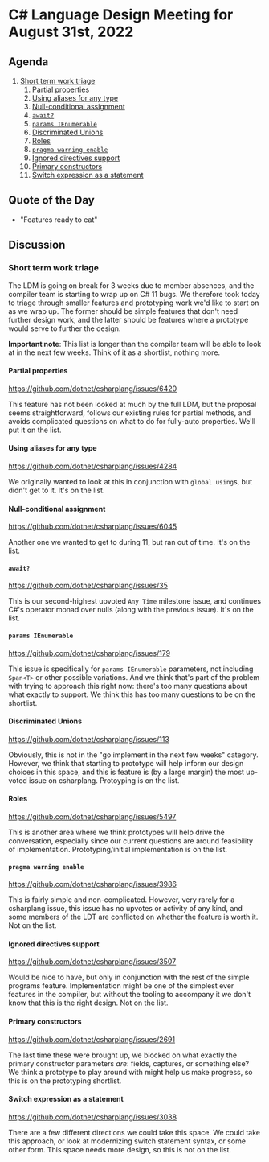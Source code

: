 # C# Language Design Meeting for August 31st, 2022

## Agenda

1. [Short term work triage](#short-term-work-triage)
    1. [Partial properties](#partial-properties)
    2. [Using aliases for any type](#using-aliases-for-any-type)
    3. [Null-conditional assignment](#null-conditional-assignment)
    4. [`await?`](#await)
    5. [`params IEnumerable`](#params-ienumerable)
    6. [Discriminated Unions](#discriminated-unions)
    7. [Roles](#roles)
    8. [`pragma warning enable`](#pragma-warning-enable)
    9. [Ignored directives support](#ignored-directives-support)
    10. [Primary constructors](#primary-constructors)
    11. [Switch expression as a statement](#switch-expression-as-a-statement)

## Quote of the Day

- "Features ready to eat"

## Discussion

### Short term work triage

The LDM is going on break for 3 weeks due to member absences, and the compiler team is starting to wrap up on C# 11 bugs. We therefore took today to triage through smaller features
and prototyping work we'd like to start on as we wrap up. The former should be simple features that don't need further design work, and the latter should be features where a prototype
would serve to further the design.

**Important note**: This list is longer than the compiler team will be able to look at in the next few weeks. Think of it as a shortlist, nothing more.

#### Partial properties

https://github.com/dotnet/csharplang/issues/6420

This feature has not been looked at much by the full LDM, but the proposal seems straightforward, follows our existing rules for partial methods, and avoids complicated questions on
what to do for fully-auto properties. We'll put it on the list.

#### Using aliases for any type

https://github.com/dotnet/csharplang/issues/4284

We originally wanted to look at this in conjunction with `global using`s, but didn't get to it. It's on the list.

#### Null-conditional assignment

https://github.com/dotnet/csharplang/issues/6045

Another one we wanted to get to during 11, but ran out of time. It's on the list.

#### `await?`

https://github.com/dotnet/csharplang/issues/35

This is our second-highest upvoted `Any Time` milestone issue, and continues C#'s operator monad over nulls (along with the previous issue). It's on the list.

#### `params IEnumerable`

https://github.com/dotnet/csharplang/issues/179

This issue is specifically for `params IEnumerable` parameters, not including `Span<T>` or other possible variations. And we think that's part of the problem with trying to approach
this right now: there's too many questions about what exactly to support. We think this has too many questions to be on the shortlist.

#### Discriminated Unions

https://github.com/dotnet/csharplang/issues/113

Obviously, this is not in the "go implement in the next few weeks" category. However, we think that starting to prototype will help inform our design choices in this space, and this is
feature is (by a large margin) the most up-voted issue on csharplang. Protoyping is on the list.

#### Roles

https://github.com/dotnet/csharplang/issues/5497

This is another area where we think prototypes will help drive the conversation, especially since our current questions are around feasibility of implementation. Prototyping/initial
implementation is on the list.

#### `pragma warning enable`

https://github.com/dotnet/csharplang/issues/3986

This is fairly simple and non-complicated. However, very rarely for a csharplang issue, this issue has no upvotes or activity of any kind, and some members of the LDT are conflicted on
whether the feature is worth it. Not on the list.

#### Ignored directives support

https://github.com/dotnet/csharplang/issues/3507

Would be nice to have, but only in conjunction with the rest of the simple programs feature. Implementation might be one of the simplest ever features in the compiler, but without the
tooling to accompany it we don't know that this is the right design. Not on the list.

#### Primary constructors

https://github.com/dotnet/csharplang/issues/2691

The last time these were brought up, we blocked on what exactly the primary constructor parameters _are_: fields, captures, or something else? We think a prototype to play around with might
help us make progress, so this is on the prototyping shortlist.

#### Switch expression as a statement

https://github.com/dotnet/csharplang/issues/3038

There are a few different directions we could take this space. We could take this approach, or look at modernizing switch statement syntax, or some other form. This space needs more design,
so this is not on the list.
